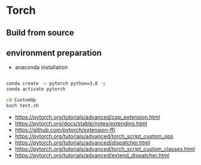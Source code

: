 # Torch

## Build from source

## environment preparation

- anaconda installation

```bash

```

```bash
conda create -n pytorch python=3.8 -y
conda activate pytorch
```

```bash
cd CustomOp
bash test.sh
```


- https://pytorch.org/tutorials/advanced/cpp_extension.html
- https://pytorch.org/docs/stable/notes/extending.html
- https://github.com/pytorch/extension-ffi
- https://pytorch.org/tutorials/advanced/torch_script_custom_ops
- https://pytorch.org/tutorials/advanced/dispatcher.html
- https://pytorch.org/tutorials/advanced/torch_script_custom_classes.html
- https://pytorch.org/tutorials/advanced/extend_dispatcher.html
